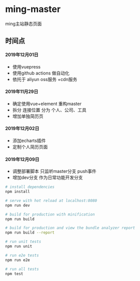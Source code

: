 # ming-master
ming主站静态页面

## 时间点
#### 2019年12月01日
* 使用vuepress 
* 使用github actions 做自动化
* 依托于 aliyun oss服务 +cdn服务

#### 2019年11月29日
* 确定使用vue+element 重构master 
* 拆分 连接位置  分为 个人、公司、工具 
* 增加单独简历页  

#### 2019年12月02日
* 添加echarts插件 
* 定制个人简历页面 

#### 2019年12月09日
* 调整部署脚本 只监听master分支 push事件 
* 增加dev分支  作为日常功能开发分支 







``` bash
# install dependencies
npm install

# serve with hot reload at localhost:8080
npm run dev

# build for production with minification
npm run build

# build for production and view the bundle analyzer report
npm run build --report

# run unit tests
npm run unit

# run e2e tests
npm run e2e

# run all tests
npm test
```
